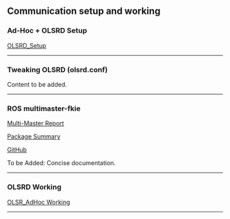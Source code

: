 ## Communication setup and working

### Ad-Hoc + OLSRD Setup
[OLSRD_Setup](Communication/OLSR_Setup)

***

### Tweaking OLSRD (olsrd.conf)
Content to be added.

***

### ROS multimaster-fkie
[Multi-Master Report](https://l.messenger.com/l.php?u=http%3A%2F%2Fwww.iri.upc.edu%2Ffiles%2Fscidoc%2F1607-Multi-master-ROS-systems.pdf&h=AT3TktPG6r55eKY0PLOgQ0Ucyuys47o4Tsw296HVCCHYiGhbS0120_djqPju6cHIvOTlBP3Z7fJ4VeiBxg5K0xN8WQLcOKXm0BkDfcHons3hNL6QkfPg2WX9bHAMPA)

[Package Summary](http://wiki.ros.org/multimaster_fkie)

[GitHub](https://github.com/fkie/multimaster_fkie)

To be Added: Concise documentation.

***

### OLSRD Working
[OLSR_AdHoc Working](https://github.com/Aryan-jaiswal/UAV_Fleet_Challenge/wiki/OLSR_AdHoc-Working)

***

